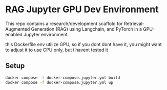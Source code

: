 # RAG Jupyter GPU Dev Environment

This repo contains a research/development scaffold for Retrieval-Augmented Generation (RAG) using Langchain, and PyTorch in a GPU-enabled Jupyter environment.

this Dockerfile env utilize GPU, so if you dont dont have it, you might want to adjust it to use CPU only, but i havent tested it
## Setup

```bash
docker compose -f docker-compose.jupyter.yml build
docker compose -f docker-compose.jupyter.yml up
```
